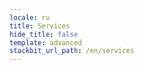 ```yaml
---
locale: ru
title: Services
hide_title: false
template: advanced
stackbit_url_path: /en/services
---
```

